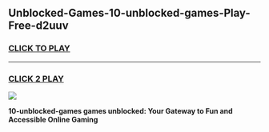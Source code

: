 
## Unblocked-Games-10-unblocked-games-Play-Free-d2uuv
<h3>
<a href="https://premium76.site?title=10-unblocked-games&ref=17A">CLICK TO PLAY</a></h3>
<hr>

<h3>
<a href="https://premium76.site?title=10-unblocked-games&ref=17A">CLICK 2 PLAY</a>
  
</h3>

<a href="https://premium76.site?title=10-unblocked-games&ref=17A"><img src="https://clearcache.store/games.png"></a>


**10-unblocked-games games unblocked: Your Gateway to Fun and Accessible Online Gaming**
